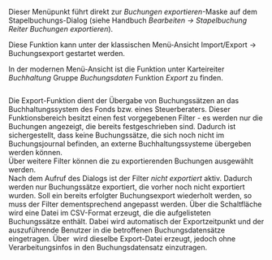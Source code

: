 <!DOCTYPE html>
<html>
<head>
<meta charset="utf-8">
<meta name="viewport" content="width=device-width, initial-scale=1.0">
<title>700_Buchungsexport.md</title>
<link rel="stylesheet" href="https://stackedit.io/res-min/themes/base.css" />
<script type="text/javascript" src="https://cdn.mathjax.org/mathjax/latest/MathJax.js?config=TeX-AMS_HTML"></script>
</head>
<body><div class="container"><p>Dieser Menüpunkt führt direkt zur <em>Buchungen exportieren</em>-Maske auf dem Stapelbuchungs-Dialog (siehe Handbuch <em>Bearbeiten → Stapelbuchung Reiter Buchungen exportieren</em>).</p>

<p>Diese Funktion kann unter der klassischen Menü-Ansicht Import/Export → Buchungsexport gestartet werden.</p>

<p>In der modernen Menü-Ansicht ist die Funktion unter Karteireiter <em>Buchhaltung</em> Gruppe <em>Buchungsdaten</em> Funktion <em>Export</em> zu finden.</p>

<p><img src="http://xpecto.github.io/docs/img/img_1461930653231.png" alt="" title=""></p>

<p>Die Export-Funktion dient der Übergabe von Buchungssätzen an das Buchhaltungssystem des Fonds bzw. eines Steuerberaters. Dieser Funktionsbereich besitzt einen fest vorgegebenen Filter - es werden nur die Buchungen angezeigt, die bereits festgeschrieben sind. Dadurch ist sichergestellt, dass keine Buchungssätze, die sich noch nicht im Buchungsjournal befinden, an externe Buchhaltungssysteme übergeben werden können.  <br>
Über weitere Filter können die zu exportierenden Buchungen ausgewählt werden.  <br>
Nach dem Aufruf des Dialogs ist der Filter <em>nicht exportiert</em> aktiv. Dadurch werden nur Buchungssätze exportiert, die vorher noch nicht exportiert wurden. Soll ein bereits erfolgter Buchungsexport wiederholt werden, so muss der Filter dementsprechend angepasst werden. Über die Schaltfläche <img src="http://xpecto.github.io/docs/img/img_1441979438373.png" alt="" title=""> wird eine Datei im CSV-Format erzeugt, die die aufgelisteten Buchungssätze enthält. Dabei wird automatisch der Exportzeitpunkt und der auszuführende Benutzer in die betroffenen Buchungsdatensätze eingetragen. Über <img src="http://xpecto.github.io/docs/img/img_1441979482669.png" alt="" title=""> wird dieselbe Export-Datei erzeugt, jedoch ohne Verarbeitungsinfos in den Buchungsdatensatz einzutragen.</p></div></body>
</html>